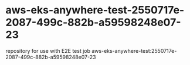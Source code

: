 # aws-eks-anywhere-test-2550717e-2087-499c-882b-a59598248e07-23
repository for use with E2E test job aws-eks-anywhere-test:2550717e-2087-499c-882b-a59598248e07-23
